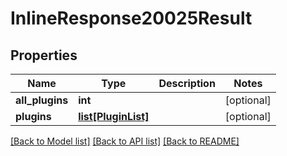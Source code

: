 # InlineResponse20025Result

## Properties
Name | Type | Description | Notes
------------ | ------------- | ------------- | -------------
**all_plugins** | **int** |  | [optional] 
**plugins** | [**list[PluginList]**](PluginList.md) |  | [optional] 

[[Back to Model list]](../README.md#documentation-for-models) [[Back to API list]](../README.md#documentation-for-api-endpoints) [[Back to README]](../README.md)


